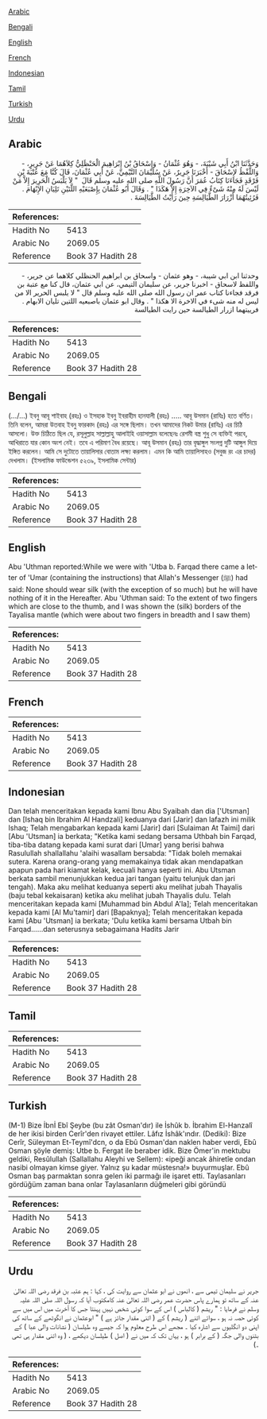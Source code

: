 [Arabic](#arabic)

[Bengali](#bengali)

[English](#english)

[French](#french)

[Indonesian](#indonesian)

[Tamil](#tamil)

[Turkish](#turkish)

[Urdu](#urdu)

## Arabic


<div dir="rtl" lang="ar" style={{fontSize:'larger',backgroundColor:'#f8f9fa',padding:20}}>
وَحَدَّثَنَا ابْنُ أَبِي شَيْبَةَ، - وَهُوَ عُثْمَانُ - وَإِسْحَاقُ بْنُ إِبْرَاهِيمَ الْحَنْظَلِيُّ كِلاَهُمَا عَنْ جَرِيرٍ، - وَاللَّفْظُ لإِسْحَاقَ - أَخْبَرَنَا جَرِيرٌ، عَنْ سُلَيْمَانَ التَّيْمِيِّ، عَنْ أَبِي عُثْمَانَ، قَالَ كُنَّا مَعَ عُتْبَةَ بْنِ فَرْقَدٍ فَجَاءَنَا كِتَابُ عُمَرَ أَنَّ رَسُولَ اللَّهِ صلى الله عليه وسلم قَالَ ‏ "‏ لاَ يَلْبَسُ الْحَرِيرَ إِلاَّ مَنْ لَيْسَ لَهُ مِنْهُ شَىْءٌ فِي الآخِرَةِ إِلاَّ هَكَذَا ‏"‏ ‏.‏ وَقَالَ أَبُو عُثْمَانَ بِإِصْبَعَيْهِ اللَّتَيْنِ تَلِيَانِ الإِبْهَامَ ‏.‏ فَرُئِيتُهُمَا أَزْرَارَ الطَّيَالِسَةِ حِينَ رَأَيْتُ الطَّيَالِسَةَ ‏.‏
</div>
<div style={{backgroundColor:'#f8f9fa',padding:20, marginBottom: 10}}><table> <thead> <tr> <th>References:</th> <th></th> </tr> </thead> <tbody><tr><td>Hadith No</td><td>5413</td></tr><tr><td>Arabic No</td><td>2069.05</td></tr><tr><td>Reference</td><td>Book 37 Hadith 28</td></tr></tbody></table></div>


<div dir="rtl" lang="ar" style={{fontSize:'larger',backgroundColor:'#f8f9fa',padding:20}}>
وحدثنا ابن ابي شيبة، - وهو عثمان - واسحاق بن ابراهيم الحنظلي كلاهما عن جرير، - واللفظ لاسحاق - اخبرنا جرير، عن سليمان التيمي، عن ابي عثمان، قال كنا مع عتبة بن فرقد فجاءنا كتاب عمر ان رسول الله صلى الله عليه وسلم قال " لا يلبس الحرير الا من ليس له منه شىء في الاخرة الا هكذا " . وقال ابو عثمان باصبعيه اللتين تليان الابهام . فرييتهما ازرار الطيالسة حين رايت الطيالسة
</div>
<div style={{backgroundColor:'#f8f9fa',padding:20, marginBottom: 10}}><table> <thead> <tr> <th>References:</th> <th></th> </tr> </thead> <tbody><tr><td>Hadith No</td><td>5413</td></tr><tr><td>Arabic No</td><td>2069.05</td></tr><tr><td>Reference</td><td>Book 37 Hadith 28</td></tr></tbody></table></div>

## Bengali


<div dir="ltr" lang="bn" style={{fontSize:'larger',backgroundColor:'#f8f9fa',padding:20}}>
(…/...) ইবনু আবূ শাইবাহ (রহঃ) ও ইসহাক ইবনু ইবরাহীম হানযালী (রহঃ) ..... আবূ উসমান (রাযিঃ) হতে বর্ণিত। তিনি বলেন, আমরা উতবাহ ইবনু ফারকাদ (রহঃ) এর সঙ্গে ছিলাম। তখন আমাদের নিকট উমার (রাযিঃ) এর চিঠি আসলো। উক্ত চিঠিতে ছিল যে, রসূলুল্লাহ সাল্লাল্লাহু আলাইহি ওয়াসাল্লাম বলেছেনঃ রেশমী বস্ত্র শুধু সে ব্যক্তিই পরবে, আখিরাতে যার কোন অংশ নেই। তবে এ পরিমাণ বৈধ রয়েছে। আবূ উসমান (রহঃ) তার বৃদ্ধাঙ্গুল সংলগ্ন দুটি আঙ্গুল দিয়ে ইঙ্গিত করলেন। আমি সে দুটোতে তায়ালিসার বোতাম লক্ষ্য করলাম। এমন কি আমি তায়ালিসাহও (সবুজ রং এর চাদর) দেখলাম। (ইসলামিক ফাউন্ডেশন ৫২৩৯, ইসলামিক সেন্টার)
</div>
<div style={{backgroundColor:'#f8f9fa',padding:20, marginBottom: 10}}><table> <thead> <tr> <th>References:</th> <th></th> </tr> </thead> <tbody><tr><td>Hadith No</td><td>5413</td></tr><tr><td>Arabic No</td><td>2069.05</td></tr><tr><td>Reference</td><td>Book 37 Hadith 28</td></tr></tbody></table></div>

## English


<div dir="ltr" lang="en" style={{fontSize:'larger',backgroundColor:'#f8f9fa',padding:20}}>
Abu 'Uthman reported:While we were with 'Utba b. Farqad there came a letter of 'Umar (containing the instructions) that Allah's Messenger (ﷺ) had said: None should wear silk (with the exception of so much) but he will have nothing of it in the Hereafter. Abu 'Uthman said: To the extent of two fingers which are close to the thumb, and I was shown the (silk) borders of the Tayalisa mantle (which were about two fingers in breadth and I saw them)
</div>
<div style={{backgroundColor:'#f8f9fa',padding:20, marginBottom: 10}}><table> <thead> <tr> <th>References:</th> <th></th> </tr> </thead> <tbody><tr><td>Hadith No</td><td>5413</td></tr><tr><td>Arabic No</td><td>2069.05</td></tr><tr><td>Reference</td><td>Book 37 Hadith 28</td></tr></tbody></table></div>

## French


<div dir="ltr" lang="fr" style={{fontSize:'larger',backgroundColor:'#f8f9fa',padding:20}}>

</div>
<div style={{backgroundColor:'#f8f9fa',padding:20, marginBottom: 10}}><table> <thead> <tr> <th>References:</th> <th></th> </tr> </thead> <tbody><tr><td>Hadith No</td><td>5413</td></tr><tr><td>Arabic No</td><td>2069.05</td></tr><tr><td>Reference</td><td>Book 37 Hadith 28</td></tr></tbody></table></div>

## Indonesian


<div dir="ltr" lang="id" style={{fontSize:'larger',backgroundColor:'#f8f9fa',padding:20}}>
Dan telah menceritakan kepada kami Ibnu Abu Syaibah dan dia ['Utsman] dan [Ishaq bin Ibrahim Al Handzali] keduanya dari [Jarir] dan lafazh ini milik Ishaq; Telah mengabarkan kepada kami [Jarir] dari [Sulaiman At Taimi] dari [Abu 'Utsman] ia berkata; "Ketika kami sedang bersama Uthbah bin Farqad, tiba-tiba datang kepada kami surat dari [Umar] yang berisi bahwa Rasulullah shallallahu 'alaihi wasallam bersabda: "Tidak boleh memakai sutera. Karena orang-orang yang memakainya tidak akan mendapatkan apapun pada hari kiamat kelak, kecuali hanya seperti ini. Abu Utsman berkata sambil menunjukkan kedua jari tangan (yaitu telunjuk dan jari tengah). Maka aku melihat keduanya seperti aku melihat jubah Thayalis (baju tebal kekaisaran) ketika aku melihat jubah Thayalis dulu. Telah menceritakan kepada kami [Muhammad bin Abdul A'la]; Telah menceritakan kepada kami [Al Mu'tamir] dari [Bapaknya]; Telah menceritakan kepada kami [Abu 'Utsman] ia berkata; 'Dulu ketika kami bersama Utbah bin Farqad……dan seterusnya sebagaimana Hadits Jarir
</div>
<div style={{backgroundColor:'#f8f9fa',padding:20, marginBottom: 10}}><table> <thead> <tr> <th>References:</th> <th></th> </tr> </thead> <tbody><tr><td>Hadith No</td><td>5413</td></tr><tr><td>Arabic No</td><td>2069.05</td></tr><tr><td>Reference</td><td>Book 37 Hadith 28</td></tr></tbody></table></div>

## Tamil


<div dir="ltr" lang="ta" style={{fontSize:'larger',backgroundColor:'#f8f9fa',padding:20}}>

</div>
<div style={{backgroundColor:'#f8f9fa',padding:20, marginBottom: 10}}><table> <thead> <tr> <th>References:</th> <th></th> </tr> </thead> <tbody><tr><td>Hadith No</td><td>5413</td></tr><tr><td>Arabic No</td><td>2069.05</td></tr><tr><td>Reference</td><td>Book 37 Hadith 28</td></tr></tbody></table></div>

## Turkish


<div dir="ltr" lang="tr" style={{fontSize:'larger',backgroundColor:'#f8f9fa',padding:20}}>
(M-1) Bize İbnİ Ebî Şeybe (bu zât Osman'dır) ile İshûk b. İbrahim El-Hanzalî de her ikisi birden Cerîr'den rivayet ettiler. Lâfız İshâk'ındır. (Dediki): Bize Cerîr, Süleyman Et-Teymî'dcn, o da Ebû Osman'dan naklen haber verdi, Ebû Osman şöyle demiş: Utbe b. Fergat ile beraber idik. Bize Ömer'in mektubu geldiki, Resûlullah (Sallallahu Aleyhi ve Sellem): «ipeği ancak âhiretîe ondan nasibi olmayan kimse giyer. Yalnız şu kadar müstesna!» buyurmuşlar. Ebû Osman baş parmaktan sonra gelen iki parmağı ile işaret etti. Taylasanları gördüğüm zaman bana onlar TayIasanların düğmeleri gibi göründü
</div>
<div style={{backgroundColor:'#f8f9fa',padding:20, marginBottom: 10}}><table> <thead> <tr> <th>References:</th> <th></th> </tr> </thead> <tbody><tr><td>Hadith No</td><td>5413</td></tr><tr><td>Arabic No</td><td>2069.05</td></tr><tr><td>Reference</td><td>Book 37 Hadith 28</td></tr></tbody></table></div>

## Urdu


<div dir="rtl" lang="ur" style={{fontSize:'larger',backgroundColor:'#f8f9fa',padding:20}}>
جریر نے سلیمان تیمی سے ، انھوں نے ابو عثمان سے روایت کی ، کہا : ہم عتبہ بن فرقد رضی اللہ تعالیٰ عنہ کے ساتھ تو ہمارے پاس حضرت عمر رضی اللہ تعالیٰ عنہ کامکتوب آیا کہ رسول اللہ صلی اللہ علیہ وسلم نے فرمایا : " ریشم ( کالباس ) اس کے سوا کوئی شخص نہیں پہنتا جس کا آخرت میں اس میں سے کوئی حصہ نہ ہو ، سوائے اتنے ( ریشم ) کے ( اتنی مقدار جائز ہے ) " ابوعثمان نے انگوٹھے کے ساتھ کی اپنی دو انگلیوں سے اشارہ کیا ۔ مجھے اس طرح معلوم ہوا کہ جیسے وہ طیلسان ( نشانات والی عبا ) کے بٹنوں والی جگہ ( کے برابر ) ہو ، یہاں تک کہ میں نے ( اصل ) طیلسان دیکھے ، ( وہ اتنی مقدار ہی تھی ۔)
</div>
<div style={{backgroundColor:'#f8f9fa',padding:20, marginBottom: 10}}><table> <thead> <tr> <th>References:</th> <th></th> </tr> </thead> <tbody><tr><td>Hadith No</td><td>5413</td></tr><tr><td>Arabic No</td><td>2069.05</td></tr><tr><td>Reference</td><td>Book 37 Hadith 28</td></tr></tbody></table></div>